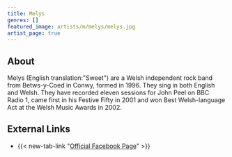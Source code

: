 ```yaml
---
title: Melys
genres: []
featured_image: artists/m/melys/melys.jpg
artist_page: true
---
```

## About

Melys (English translation:"Sweet") are a Welsh independent rock band from Betws-y-Coed in Conwy, formed in 1996.  They sing in both English and Welsh. They have recorded eleven sessions for John Peel on BBC Radio 1, came first in his Festive Fifty in 2001 and won Best Welsh-language Act at the Welsh Music Awards in 2002.



## External Links

- {{< new-tab-link "[Official Facebook Page](https://www.facebook.com/melysmusic)" >}}

